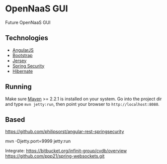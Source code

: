 OpenNaaS GUI
================

Future OpenNaaS GUI

Technologies
------------

* [AngularJS](http://angularjs.org/)
* [Bootstrap](http://getbootstrap.com/)
* [Jersey](https://jersey.java.net/)
* [Spring Security](http://projects.spring.io/spring-security/)
* [Hibernate](http://hibernate.org/)

Running
-------

Make sure [Maven](http://maven.apache.org/) >= 2.2.1 is installed on your system. 
Go into the project dir and type `mvn jetty:run`, then point your browser to `http://localhost:8080`.

Based
-------

https://github.com/philipsorst/angular-rest-springsecurity


mvn -Djetty.port=9999 jetty:run


Integrate:
https://bitbucket.org/infinit-group/cvdb/overview
https://github.com/ppp21/spring-websockets.git
